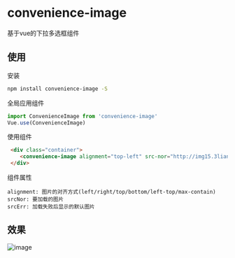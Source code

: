 # convenience-image

基于vue的下拉多选框组件

## 使用

安装
``` bash
npm install convenience-image -S
```

全局应用组件
``` javascript
import ConvenienceImage from 'convenience-image'
Vue.use(ConvenienceImage)
```

使用组件
``` html
 <div class="container">
    <convenience-image alignment="top-left" src-nor="http://img15.3lian.com/2015/f1/173/d/40.jpg" :src-err="defaultImg"/>
 </div>
```

组件属性
```
alignment: 图片的对齐方式(left/right/top/bottom/left-top/max-contain)
srcNor: 要加载的图片
srcErr: 加载失败后显示的默认图片
```

## 效果
![image](https://raw.githubusercontent.com/kuangch/convenience-image/master/screen.jpg)
